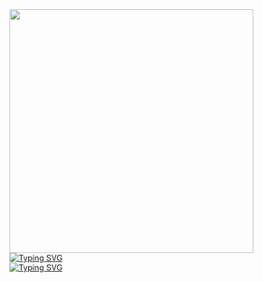 <img src="https://i.pinimg.com/originals/d7/c7/3e/d7c73e641ddeeabc221442d4f12914f3.gif" height="430"/>
<div align="left" style="margin-bottom: 0;">
<a href="https://git.io/typing-svg" style="margin-bottom: 0;"><img src="https://readme-typing-svg.herokuapp.com?font=Fira+Code&size=30&pause=10000000000000000&color=2CC02C&random=false&width=435&lines=Android+developer" alt="Typing SVG" /></a></div>
<div align="left style="margin-top: 50;""><a href="https://git.io/typing-svg" style="margin-bottom: 0;"><img src="https://readme-typing-svg.herokuapp.com?font=Fira+Code&size=24&pause=100000000000&color=FAFDFE&random=false&width=800&lines=I+am+a+student+and+android+developer"alt="Typing SVG"/></a></div>
